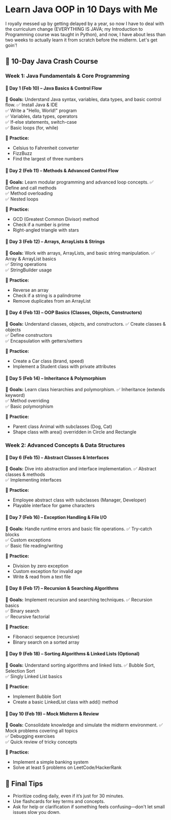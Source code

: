 # Learn Java OOP in 10 Days with Me

I royally messed up by getting delayed by a year, so now I have to deal with the curriculum change (EVERYTHING IS JAVA; my Introduction to Programming course was taught in Python), and now, I have about less than two weeks to actually learn it from scratch before the midterm. Let's get goin'!

## 📅 10-Day Java Crash Course

### Week 1: Java Fundamentals & Core Programming

#### 📌 Day 1 (Feb 10) – Java Basics & Control Flow

🔹 **Goals:** Understand Java syntax, variables, data types, and basic control flow.
✅ Install Java & IDE  
✅ Write a "Hello, World!" program  
✅ Variables, data types, operators  
✅ If-else statements, switch-case  
✅ Basic loops (for, while)  

🔗 **Practice:**
- Celsius to Fahrenheit converter
- FizzBuzz
- Find the largest of three numbers

#### 📌 Day 2 (Feb 11) – Methods & Advanced Control Flow

🔹 **Goals:** Learn modular programming and advanced loop concepts.
✅ Define and call methods  
✅ Method overloading  
✅ Nested loops  

🔗 **Practice:**
- GCD (Greatest Common Divisor) method
- Check if a number is prime
- Right-angled triangle with stars

#### 📌 Day 3 (Feb 12) – Arrays, ArrayLists & Strings

🔹 **Goals:** Work with arrays, ArrayLists, and basic string manipulation.
✅ Array & ArrayList basics  
✅ String operations  
✅ StringBuilder usage  

🔗 **Practice:**
- Reverse an array
- Check if a string is a palindrome
- Remove duplicates from an ArrayList

#### 📌 Day 4 (Feb 13) – OOP Basics (Classes, Objects, Constructors)

🔹 **Goals:** Understand classes, objects, and constructors.
✅ Create classes & objects  
✅ Define constructors  
✅ Encapsulation with getters/setters  

🔗 **Practice:**
- Create a Car class (brand, speed)
- Implement a Student class with private attributes

#### 📌 Day 5 (Feb 14) – Inheritance & Polymorphism

🔹 **Goals:** Learn class hierarchies and polymorphism.
✅ Inheritance (extends keyword)  
✅ Method overriding  
✅ Basic polymorphism  

🔗 **Practice:**
- Parent class Animal with subclasses (Dog, Cat)
- Shape class with area() overridden in Circle and Rectangle

### Week 2: Advanced Concepts & Data Structures

#### 📌 Day 6 (Feb 15) – Abstract Classes & Interfaces

🔹 **Goals:** Dive into abstraction and interface implementation.
✅ Abstract classes & methods  
✅ Implementing interfaces  

🔗 **Practice:**
- Employee abstract class with subclasses (Manager, Developer)
- Playable interface for game characters

#### 📌 Day 7 (Feb 16) – Exception Handling & File I/O

🔹 **Goals:** Handle runtime errors and basic file operations.
✅ Try-catch blocks  
✅ Custom exceptions  
✅ Basic file reading/writing  

🔗 **Practice:**
- Division by zero exception
- Custom exception for invalid age
- Write & read from a text file

#### 📌 Day 8 (Feb 17) – Recursion & Searching Algorithms

🔹 **Goals:** Implement recursion and searching techniques.
✅ Recursion basics  
✅ Binary search  
✅ Recursive factorial  

🔗 **Practice:**
- Fibonacci sequence (recursive)
- Binary search on a sorted array

#### 📌 Day 9 (Feb 18) – Sorting Algorithms & Linked Lists (Optional)

🔹 **Goals:** Understand sorting algorithms and linked lists.
✅ Bubble Sort, Selection Sort  
✅ Singly Linked List basics  

🔗 **Practice:**
- Implement Bubble Sort
- Create a basic LinkedList class with add() method

#### 📌 Day 10 (Feb 19) – Mock Midterm & Review

🔹 **Goals:** Consolidate knowledge and simulate the midterm environment.
✅ Mock problems covering all topics  
✅ Debugging exercises  
✅ Quick review of tricky concepts  

🔗 **Practice:**
- Implement a simple banking system
- Solve at least 5 problems on LeetCode/HackerRank

## 📌 Final Tips

- Prioritize coding daily, even if it’s just for 30 minutes.
- Use flashcards for key terms and concepts.
- Ask for help or clarification if something feels confusing—don't let small issues slow you down.


